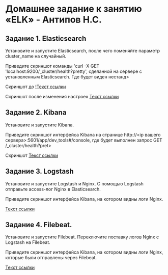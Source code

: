 # Домашнее задание к занятию «ELK» - Антипов Н.С.

## Задание 1. Elasticsearch
Установите и запустите Elasticsearch, после чего поменяйте параметр cluster_name на случайный.

Приведите скриншот команды 'curl -X GET 'localhost:9200/_cluster/health?pretty', сделанной на сервере с установленным Elasticsearch. Где будет виден нестанд>

Скриншот до
[!Текст ссылки](https://github.com/NikolayAntipov/ELK/blob/main/img/1_1JPG.JPG)

Скриншот после изменения настроек
[Текст ссылки](https://www.example.com)


## Задание 2. Kibana
Установите и запустите Kibana.

Приведите скриншот интерфейса Kibana на странице http://<ip вашего сервера>:5601/app/dev_tools#/console, где будет выполнен запрос GET /_cluster/health?pret>

Скриншот
[Текст ссылки](https://www.example.com)

## Задание 3. Logstash
Установите и запустите Logstash и Nginx. С помощью Logstash отправьте access-лог Nginx в Elasticsearch.

Приведите скриншот интерфейса Kibana, на котором видны логи Nginx.

[Текст ссылки](https://www.example.com)

## Задание 4. Filebeat.
Установите и запустите Filebeat. Переключите поставку логов Nginx с Logstash на Filebeat.

Приведите скриншот интерфейса Kibana, на котором видны логи Nginx, которые были отправлены через Filebeat.

[Текст ссылки](https://www.example.com)
